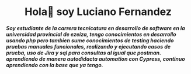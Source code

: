 ### <h1 align="center">Hola👋 soy Luciano Fernandez</h1>

<h5>Soy estudiante de la carrera tecnicatura en desarrollo de software en la universidad provincial de ezeiza, tengo conocimientos en desarrollo usando php pero tambien sume conocimientos de testing haciendo pruebas manuales funcionales, realizando y ejecutando casos de prueba, uso de Jira y sql para consultas al igual que postman. aprendiendo de manera autodidacta automation con Cypress, continuo aprendiendo con la base que ya tengo.</h5>




